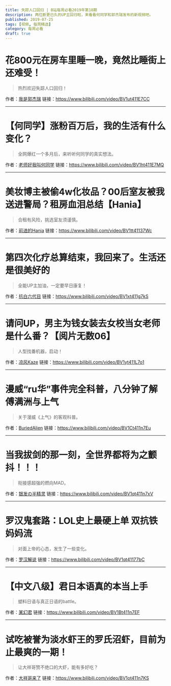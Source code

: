 ```yaml
---
title: 失踪人口回归 | B站每周必看2019年第18期
description: 两位断更已久的UP主回归啦，来看看何同学和郭杰瑞发布的新视频吧。
published: 2019-07-25
tags: [视频, 每周精选]
category: 每周必看
draft: true
---
```


# 花800元在房车里睡一晚，竟然比睡街上还难受！
> 热烈欢迎失踪人口回归！

作者：[我是郭杰瑞](https://space.bilibili.com/176037767)
链接：https://www.bilibili.com/video/BV1ut411E7CC

---

# 【何同学】涨粉百万后，我的生活有什么变化？
> 全网爆红一个多月后，来听听何同学的真实想法。

作者：[老师好我叫何同学](https://space.bilibili.com/163637592)
链接：https://www.bilibili.com/video/BV1ht411E7MQ

---

# 美妆博主被偷4w化妆品？00后室友被我送进警局？租房血泪总结【Hania】
> 合租有风险，挑选室友须谨慎。

作者：[前进的Hania](https://space.bilibili.com/22257030)
链接：https://www.bilibili.com/video/BV1tt41137Wc

---

# 第四次化疗总算结束，我回来了。生活还是很美好的
> 全能UP主加油，一定要早日康复！

作者：[抗白六代目](https://space.bilibili.com/401748416)
链接：https://www.bilibili.com/video/BV1xt411g7kS

---

# 请问UP，男主为钱女装去女校当女老师是什么番？【阅片无数06】
> 人型找番机器，启动！

作者：[凉风Kaze](https://space.bilibili.com/14110780)
链接：https://www.bilibili.com/video/BV1yt411L7o1

---

# 漫威“ru华”事件完全科普，八分钟了解傅满洲与上气
> 关于漫威《上气》的客观科普。

作者：[BuriedAlien](https://space.bilibili.com/49960899)
链接：https://www.bilibili.com/video/BV1Ct411n7Eu

---

# 当我拔剑的那一刻，全世界都将为之颤抖！！！
> 衔接感超强的燃向MAD。

作者：[银发の半精灵](https://space.bilibili.com/5687194)
链接：https://www.bilibili.com/video/BV1qt411n7xV

---

# 罗汉鬼套路：LOL史上最硬上单 双抗铁妈妈流
> 对面上帝的心态，发生了一些变化。

作者：[罗汉解说](https://space.bilibili.com/51896064)
链接：https://www.bilibili.com/video/BV1qt41177bC

---

# 【中文八级】君日本语真的本当上手
> 塑料日语与真正日语的battle。

作者：[某幻君](https://space.bilibili.com/1577804)
链接：https://www.bilibili.com/video/BV1Bt411n7EF

---

# 试吃被誉为淡水虾王的罗氏沼虾，目前为止最爽的一期！
> 让大祥哥赞不绝口的大虾，能有多好吃？

作者：[大祥哥来了](https://space.bilibili.com/2920960)
链接：https://www.bilibili.com/video/BV1ot411n7KS


